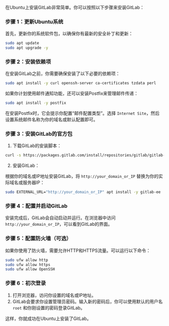 在Ubuntu上安装GitLab非常简单。你可以按照以下步骤来安装GitLab：

### 步骤 1：更新Ubuntu系统
首先，更新你的系统软件包，以确保你有最新的安全补丁和更新：

```bash
sudo apt update
sudo apt upgrade -y
```

### 步骤 2：安装依赖项
在安装GitLab之前，你需要确保安装了以下必要的依赖项：

```bash
sudo apt install -y curl openssh-server ca-certificates tzdata perl
```

如果你计划使用邮件通知功能，还可以安装Postfix来管理邮件传递：

```bash
sudo apt install -y postfix
```

在安装Postfix时，它会提示你配置“邮件配置类型”。选择 `Internet Site`，然后设置系统邮件名称为你的域名或默认配置即可。

### 步骤 3：安装GitLab的官方包
1. 下载GitLab的安装脚本：

```bash
curl -s https://packages.gitlab.com/install/repositories/gitlab/gitlab-ee/script.deb.sh | sudo bash
```

2. 安装GitLab：

根据你的域名或IP地址安装GitLab，将 `http://your_domain_or_IP` 替换为你的实际域名或服务器IP：

```bash
sudo EXTERNAL_URL="http://your_domain_or_IP" apt install -y gitlab-ee
```

### 步骤 4：配置并启动GitLab
安装完成后，GitLab会自动启动并运行。在浏览器中访问 `http://your_domain_or_IP`，可以看到GitLab的界面。

### 步骤 5：配置防火墙（可选）
如果你使用了防火墙，需要允许HTTP和HTTPS流量。可以运行以下命令：

```bash
sudo ufw allow http
sudo ufw allow https
sudo ufw allow OpenSSH
```

### 步骤 6：初次登录
1. 打开浏览器，访问你设置的域名或IP地址。
2. GitLab会要求你设置管理员密码。输入新的密码后，你可以使用默认的用户名 `root` 和你刚设置的密码登录GitLab。

这样，你就成功在Ubuntu上安装了GitLab。